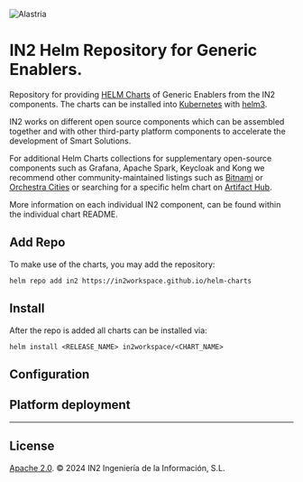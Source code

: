 ![Alastria](resources/Alastria-Logo.png)

# IN2 Helm Repository for Generic Enablers.

Repository for providing [HELM Charts](https://helm.sh/) of Generic Enablers from the IN2 components. The charts can be installed into  [Kubernetes](https://kubernetes.io/) with [helm3](https://helm.sh/docs/).

IN2 works on different open source components which can be assembled together and with other third-party platform components to accelerate the development of Smart Solutions.

For additional Helm Charts collections for supplementary open-source components such as Grafana, Apache Spark, Keycloak and Kong we recommend other community-maintained listings such as [Bitnami](https://github.com/bitnami/charts/tree/master/bitnami) or [Orchestra Cities](https://github.com/orchestracities/charts) or searching for a specific helm chart on [Artifact Hub](https://artifacthub.io/packages/search?page=1&kind=0).

More information on each individual IN2 component, can be found within the individual chart README.

## Add Repo

To make use of the charts, you may add the repository:

```console
helm repo add in2 https://in2workspace.github.io/helm-charts
```

## Install

After the repo is added all charts can be installed via:

```console
helm install <RELEASE_NAME> in2workspace/<CHART_NAME>
```

## Configuration

## Platform deployment

---

## License

[Apache 2.0](./LICENSE). © 2024 IN2 Ingeniería de la Información, S.L.
